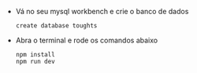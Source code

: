 * Vá no seu mysql workbench e crie o banco de dados
  ```
  create database toughts
  ```


* Abra o terminal e rode os comandos abaixo
  ```
  npm install
  npm run dev
  ```

